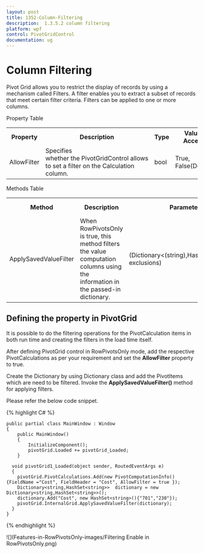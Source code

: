 ```yaml
---
layout: post
title: 1352-Column-Filtering
description:  1.3.5.2 column filtering
platform: wpf
control: PivotGridControl
documentation: ug
---
```


# Column Filtering

Pivot Grid allows you to restrict the display of records by using a mechanism called Filters. A filter enables you to extract a subset of records that meet certain filter criteria. Filters can be applied to one or more columns.

Property Table

<table>
<tr>
<th>
Property </th><th>
Description </th><th>
Type </th><th>
Value It Accepts</th><th>
Reference Link</th></tr>
<tr>
<td>
AllowFilter</td><td>
Specifies whether the PivotGridControl allows to set a filter on the Calculation column.</td><td>
bool</td><td>
True, False(Default)</td><td>
-</td></tr>
</table>

Methods Table

<table>
<tr>
<th>
Method</th><th>
Description</th><th>
Parameters</th><th>
Return Type</th></tr>
<tr>
<td>
ApplySavedValueFilter</td><td>
When RowPivotsOnly is true, this method filters the value computation columns using the information in the passed-in dictionary.</td><td>
(Dictionary<(string),HashSet<(string)>> exclusions)</td><td>
void</td></tr>
</table>

## Defining the property in PivotGrid

It is possible to do the filtering operations for the PivotCalculation items in both run time and creating the filters in the load time itself.

After defining PivotGrid control in RowPivotsOnly mode, add the respective PivotCalculations as per your requirement and set the **AllowFilter** property to true.

Create the Dictionary by using Dictionary class and add the PivotItems which are need to be filtered. Invoke the **ApplySavedValueFilter()** method for applying filters.

Please refer the below code snippet.

{% highlight C# %}

    public partial class MainWindow : Window
    {
        public MainWindow()
        {
            InitializeComponent();
            pivotGrid.Loaded += pivotGrid_Loaded;
        }

      void pivotGrid1_Loaded(object sender, RoutedEventArgs e)
      { 
        pivotGrid.PivotCalculations.Add(new PivotComputationInfo(){FieldName ="Cost", FieldHeader = "Cost", AllowFilter = true });	  
        Dictionary<string,HashSet<string>>  dictionary = new Dictionary<string,HashSet<string>>();        
        dictionary.Add("Cost", new HashSet<string>(){"701","230"});
        pivotGrid.InternalGrid.ApplySavedValueFilter(dictionary);   
      }
    }

{% endhighlight %}	

![](Features-in-RowPivotsOnly-images/Filtering Enable in RowPivotsOnly.png)

